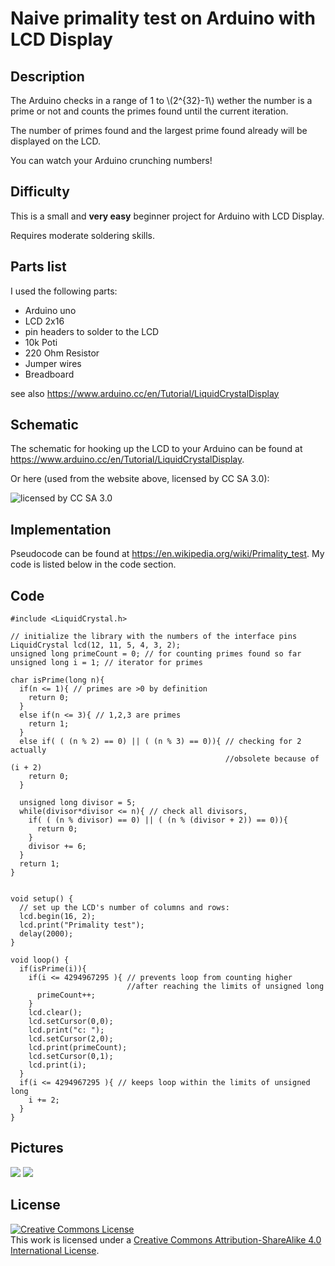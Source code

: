 # Naive primality test on Arduino with LCD Display
 

## Description

The Arduino checks in a range of 1 to \\(2^{32}-1\\) wether the number is a prime or not and counts the primes found until the current iteration.

The number of primes found and the largest prime found already will be displayed on the LCD.

You can watch your Arduino crunching numbers!

## Difficulty

This is a small and **very easy** beginner project for Arduino with LCD Display.

Requires moderate soldering skills.

## Parts list

I used the following parts:

* Arduino uno
* LCD 2x16
* pin headers to solder to the LCD
* 10k Poti
* 220 Ohm Resistor
* Jumper wires
* Breadboard

see also <https://www.arduino.cc/en/Tutorial/LiquidCrystalDisplay>

## Schematic

The schematic for hooking up the LCD to your Arduino can be found at <https://www.arduino.cc/en/Tutorial/LiquidCrystalDisplay>.

Or here (used from the website above, licensed by CC SA 3.0):  

![licensed by CC SA 3.0](/Users/adrian/Documents/Arduino/naivePrimalityTest/LCD_Base_bb_Fritz.png "Circuit")

## Implementation

Pseudocode can be found at <https://en.wikipedia.org/wiki/Primality_test>.
My code is listed below in the code section.

## Code

	#include <LiquidCrystal.h>
	
	// initialize the library with the numbers of the interface pins
	LiquidCrystal lcd(12, 11, 5, 4, 3, 2);
	unsigned long primeCount = 0; // for counting primes found so far
	unsigned long i = 1; // iterator for primes
	
	char isPrime(long n){
	  if(n <= 1){ // primes are >0 by definition
	    return 0;
	  }
	  else if(n <= 3){ // 1,2,3 are primes
	    return 1;
	  }
	  else if( ( (n % 2) == 0) || ( (n % 3) == 0)){ // checking for 2 actually 
	  												//obsolete because of (i + 2)
	    return 0;
	  }
	
	  unsigned long divisor = 5;
	  while(divisor*divisor <= n){ // check all divisors, 
	    if( ( (n % divisor) == 0) || ( (n % (divisor + 2)) == 0)){
	      return 0;
	    }
	    divisor += 6;
	  }
	  return 1;
	}
	
	
	void setup() {
	  // set up the LCD's number of columns and rows:
	  lcd.begin(16, 2);
	  lcd.print("Primality test"); 
	  delay(2000); 
	}
	
	void loop() {
	  if(isPrime(i)){
	    if(i <= 4294967295 ){ // prevents loop from counting higher 
	    					  //after reaching the limits of unsigned long
	      primeCount++;
	    }
	    lcd.clear();
	    lcd.setCursor(0,0);
	    lcd.print("c: ");
	    lcd.setCursor(2,0);
	    lcd.print(primeCount);
	    lcd.setCursor(0,1);
	    lcd.print(i);
	  }
	  if(i <= 4294967295 ){ // keeps loop within the limits of unsigned long
	    i += 2;  
	  }
	}
	
## Pictures

![](/Users/adrian/Documents/Arduino/naivePrimalityTest/DSC_0048.JPG "")
![](/Users/adrian/Documents/Arduino/naivePrimalityTest/DSC_0052.JPG "")

## License

<a rel="license" href="http://creativecommons.org/licenses/by-sa/4.0/"><img alt="Creative Commons License" style="border-width:0" src="https://i.creativecommons.org/l/by-sa/4.0/88x31.png" /></a><br />This work is licensed under a <a rel="license" href="http://creativecommons.org/licenses/by-sa/4.0/">Creative Commons Attribution-ShareAlike 4.0 International License</a>.

